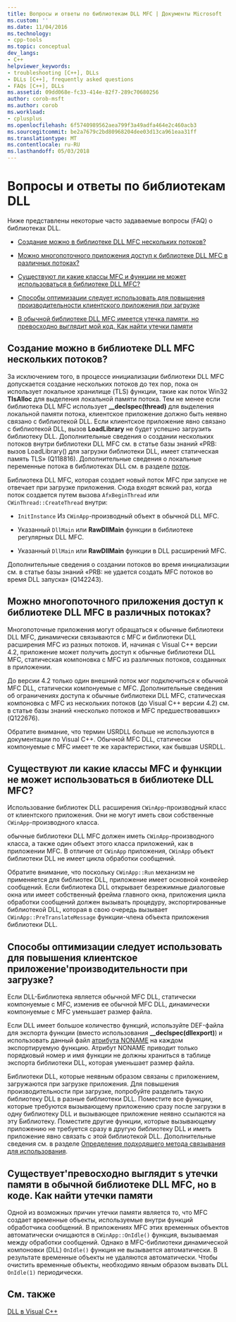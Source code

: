 ```yaml
---
title: Вопросы и ответы по библиотекам DLL MFC | Документы Microsoft
ms.custom: ''
ms.date: 11/04/2016
ms.technology:
- cpp-tools
ms.topic: conceptual
dev_langs:
- C++
helpviewer_keywords:
- troubleshooting [C++], DLLs
- DLLs [C++], frequently asked questions
- FAQs [C++], DLLs
ms.assetid: 09dd068e-fc33-414e-82f7-289c70680256
author: corob-msft
ms.author: corob
ms.workload:
- cplusplus
ms.openlocfilehash: 6f5740989562aea799f3a49adfa464e2c460acb3
ms.sourcegitcommit: be2a7679c2bd80968204dee03d13ca961eaa31ff
ms.translationtype: MT
ms.contentlocale: ru-RU
ms.lasthandoff: 05/03/2018
---
```

# <a name="dll-frequently-asked-questions"></a>Вопросы и ответы по библиотекам DLL  
  
Ниже представлены некоторые часто задаваемые вопросы (FAQ) о библиотеках DLL.  
    
-   [Создание можно в библиотеке DLL MFC нескольких потоков?](#mfc_multithreaded_1)  

-   [Можно многопоточного приложения доступ к библиотеке DLL MFC в различных потоках?](#mfc_multithreaded_2)  
  
-   [Существуют ли какие классы MFC и функции не может использоваться в библиотеке DLL MFC?](#mfc_prohibited_classes)  
  
-   [Способы оптимизации следует использовать для повышения производительности клиентского приложения при загрузке](#mfc_optimization)  
  
-   [В обычной библиотеке DLL MFC имеется утечка памяти, но превосходно выглядит мой код. Как найти утечки памяти](#memory_leak)  

## <a name="mfc_multithreaded_1"></a> Создание можно в библиотеке DLL MFC нескольких потоков?  
  
За исключением того, в процессе инициализации библиотеки DLL MFC допускается создание нескольких потоков до тех пор, пока он использует локальное хранилище (TLS) функции, такие как поток Win32 **TlsAlloc** для выделения локальной памяти потока. Тем не менее если библиотека DLL MFC использует **__declspec(thread)** для выделения локальной памяти потока, клиентское приложение должно быть неявно связано с библиотекой DLL. Если клиентское приложение явно связано с библиотекой DLL, вызов **LoadLibrary** не будет успешно загрузить библиотеку DLL. Дополнительные сведения о создании нескольких потоков внутри библиотеки DLL MFC см. в статье базы знаний «PRB: вызов LoadLibrary() для загрузки библиотеки DLL, имеет статическая память TLS» (Q118816). Дополнительные сведения о локальные переменные потока в библиотеках DLL см. в разделе [поток](../cpp/thread.md).
  
 Библиотека DLL MFC, которая создает новый поток MFC при запуске не отвечает при загрузке приложения. Сюда входят всякий раз, когда поток создается путем вызова `AfxBeginThread` или `CWinThread::CreateThread` внутри:  
  
-   `InitInstance` Из `CWinApp`-производный объект в обычной DLL MFC.  
  
-   Указанный `DllMain` или **RawDllMain** функции в библиотеке регулярных DLL MFC.  
  
-   Указанный `DllMain` или **RawDllMain** функции в DLL расширений MFC.  
  
 Дополнительные сведения о создании потоков во время инициализации см. в статье базы знаний «PRB: не удается создать MFC потоков во время DLL запуска» (Q142243).  
  
## <a name="mfc_multithreaded_2"></a> Можно многопоточного приложения доступ к библиотеке DLL MFC в различных потоках?
Многопоточные приложения могут обращаться к обычные библиотеки DLL MFC, динамически связываются с MFC и библиотеки DLL расширения MFC из разных потоков. И, начиная с Visual C++ версии 4.2, приложение может получить доступ к обычные библиотеки DLL MFC, статическая компоновка с MFC из различных потоков, созданных в приложении.  
  
 До версии 4.2 только один внешний поток мог подключиться к обычной MFC DLL, статически компонуемые с MFC. Дополнительные сведения об ограничениях доступа к обычные библиотеки DLL MFC, статическая компоновка с MFC из нескольких потоков (до Visual C++ версии 4.2) см. в статье базы знаний «несколько потоков и MFC предшествовавших» (Q122676).  
  
 Обратите внимание, что термин USRDLL больше не используются в документации по Visual C++. Обычной MFC DLL, статически компонуемые с MFC имеет те же характеристики, как бывшая USRDLL.  


## <a name="mfc_prohibited_classes"></a> Существуют ли какие классы MFC и функции не может использоваться в библиотеке DLL MFC?
Использование библиотек DLL расширения `CWinApp`-производный класс от клиентского приложения. Они не могут иметь свои собственные `CWinApp`-производного класса.  
  
обычные библиотеки DLL MFC должен иметь `CWinApp`-производного класса, а также один объект этого класса приложений, как в приложении MFC. В отличие от `CWinApp` приложения, `CWinApp` объект библиотеки DLL не имеет цикла обработки сообщений.  
  
 Обратите внимание, что поскольку `CWinApp::Run` механизм не применяется для библиотек DLL, приложение имеет основной конвейер сообщений. Если библиотека DLL открывает безрежимные диалоговые окна или имеет собственный фрейма главного окна, приложения цикла обработки сообщений должен вызывать процедуру, экспортированные библиотекой DLL, которая в свою очередь вызывает `CWinApp::PreTranslateMessage` функции-члена объекта приложения библиотеки DLL.  

## <a name="mfc_optimization"></a> Способы оптимизации следует использовать для повышения клиентское приложение&#39;производительности при загрузке?
Если DLL-Библиотека является обычной MFC DLL, статически компонуемые с MFC, изменив ее обычной MFC DLL, динамически компонуемые с MFC уменьшает размер файла.  
  
 Если DLL имеет большое количество функций, используйте DEF-файла для экспорта функции (вместо использования **__declspec(dllexport)**) и использовать данный файл [атрибута NONAME](../build/exporting-functions-from-a-dll-by-ordinal-rather-than-by-name.md) на каждом экспортируемую функцию. Атрибут NONAME приводит только порядковый номер и имя функции не должны храниться в таблице экспорта библиотеки DLL, которая уменьшает размер файла.  
  
 Библиотеки DLL, которые неявным образом связаны с приложением, загружаются при загрузке приложения. Для повышения производительности при загрузке, попробуйте разделить такую библиотеку DLL в разные библиотеки DLL. Поместите все функции, которые требуются вызывающему приложению сразу после загрузки в одну библиотеку DLL и вызывающее приложение неявно ссылаются на эту Библиотеку. Поместите другие функции, которые вызывающему приложению не требуется сразу в другую библиотеку DLL и иметь приложение явно связать с этой библиотекой DLL. Дополнительные сведения см. в разделе [Определение подходящего метода связывания для использования](../build/linking-an-executable-to-a-dll.md#determining-which-linking-method-to-use).  

## <a name="memory_leak"></a> Существует&#39;превосходно выглядит s утечки памяти в обычной библиотеке DLL MFC, но в коде. Как найти утечки памяти  
  
Одной из возможных причин утечки памяти является то, что MFC создает временные объекты, используемые внутри функций обработчика сообщений. В приложениях MFC этих временных объектов автоматически очищаются в `CWinApp::OnIdle()` функция, вызываемая между обработки сообщений. Однако в MFC-библиотеки динамической компоновки (DLL) `OnIdle()` функция не вызывается автоматически. В результате временные объекты не удаляются автоматически. Чтобы очистить временные объекты, необходимо явным образом вызвать DLL `OnIdle(1)` периодически.  
  
## <a name="see-also"></a>См. также  
 [DLL в Visual C++](../build/dlls-in-visual-cpp.md)